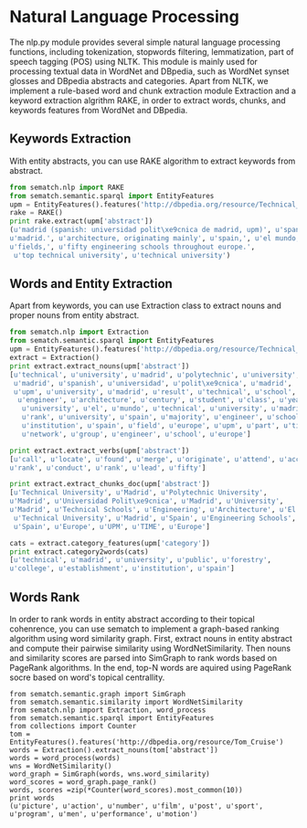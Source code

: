 # Natural Language Processing

The nlp.py module provides several simple natural language processing functions, including tokenization, stopwords filtering, lemmatization, part of speech tagging (POS) using NLTK. This module is mainly used for processing textual data in WordNet and DBpedia, such as WordNet synset glosses and DBpedia abstracts and categories. Apart from NLTK, we implement a rule-based word and chunk extraction module Extraction and a keyword extraction algrithm RAKE, in order to extract words, chunks, and keywords features from WordNet and DBpedia.

## Keywords Extraction

With entity abstracts, you can use RAKE algorithm to extract keywords from abstract.

```python
from sematch.nlp import RAKE
from sematch.semantic.sparql import EntityFeatures
upm = EntityFeatures().features('http://dbpedia.org/resource/Technical_University_of_Madrid')
rake = RAKE()
print rake.extract(upm['abstract'])
(u'madrid (spanish: universidad polit\xe9cnica de madrid, upm)', u'spanish university, located', 
u'madrid.', u'architecture, originating mainly', u'spain,', u'el mundo,', u'time network,', 
u'fields,', u'fifty engineering schools throughout europe.',
 u'top technical university', u'technical university')
```

## Words and Entity Extraction

Apart from keywords, you can use Extraction class to extract nouns and proper nouns from entity abstract.
```python
from sematch.nlp import Extraction
from sematch.semantic.sparql import EntityFeatures
upm = EntityFeatures().features('http://dbpedia.org/resource/Technical_University_of_Madrid')
extract = Extraction()
print extract.extract_nouns(upm['abstract'])
[u'technical', u'university', u'madrid', u'polytechnic', u'university',
 u'madrid', u'spanish', u'universidad', u'polit\xe9cnica', u'madrid', 
 u'upm', u'university', u'madrid', u'result', u'technical', u'school',
  u'engineer', u'architecture', u'century', u'student', u'class', u'year',
   u'university', u'el', u'mundo', u'technical', u'university', u'madrid', 
   u'rank', u'university', u'spain', u'majority', u'engineer', u'school', 
   u'institution', u'spain', u'field', u'europe', u'upm', u'part', u'time', 
   u'network', u'group', u'engineer', u'school', u'europe']

print extract.extract_verbs(upm['abstract'])
[u'call', u'locate', u'found', u'merge', u'originate', u'attend', u'accord', 
u'rank', u'conduct', u'rank', u'lead', u'fifty']

print extract.extract_chunks_doc(upm['abstract'])
[u'Technical University', u'Madrid', u'Polytechnic University', 
u'Madrid', u'Universidad Polit\xe9cnica', u'Madrid', u'University', 
u'Madrid', u'Technical Schools', u'Engineering', u'Architecture', u'El Mundo',
 u'Technical University', u'Madrid', u'Spain', u'Engineering Schools', 
 u'Spain', u'Europe', u'UPM', u'TIME', u'Europe']

cats = extract.category_features(upm['category'])
print extract.category2words(cats)
[u'technical', u'madrid', u'university', u'public', u'forestry', 
u'college', u'establishment', u'institution', u'spain']
```

## Words Rank

In order to rank words in entity abstract according to their topical cohenrence, you can use sematch to implement a graph-based ranking algorithm using word similarity graph. First, extract nouns in entity abstract and compute their pairwise similarity using WordNetSimilarity. Then nouns and similarity scores are parsed into SimGraph to rank words based on PageRank algorithms. In the end, top-N words are aquired using PageRank socre based on word's topical centrallity. 

```
from sematch.semantic.graph import SimGraph
from sematch.semantic.similarity import WordNetSimilarity
from sematch.nlp import Extraction, word_process
from sematch.semantic.sparql import EntityFeatures
from collections import Counter
tom = EntityFeatures().features('http://dbpedia.org/resource/Tom_Cruise')
words = Extraction().extract_nouns(tom['abstract'])
words = word_process(words)
wns = WordNetSimilarity()
word_graph = SimGraph(words, wns.word_similarity)
word_scores = word_graph.page_rank()
words, scores =zip(*Counter(word_scores).most_common(10))
print words
(u'picture', u'action', u'number', u'film', u'post', u'sport', 
u'program', u'men', u'performance', u'motion')
```